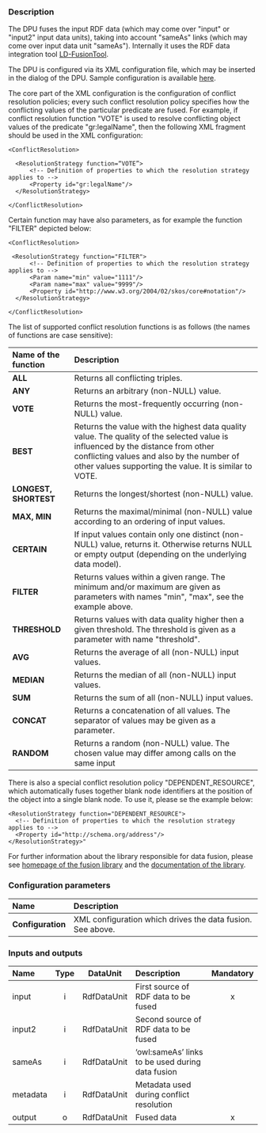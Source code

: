### Description

The DPU fuses the input RDF data (which may come over "input" or "input2" input data units), taking into account  "sameAs" links (which may come over input data unit "sameAs"). Internally it uses the RDF data integration tool [LD-FusionTool](https://github.com/mifeet/LD-FusionTool).

The DPU is configured via its XML configuration file, which may be inserted in the dialog of the DPU. Sample configuration is available [here](https://github.com/mifeet/FusionTool-DPU/blob/master/examples/sample-config-full.xml).

The core part of the XML configuration is the configuration of conflict resolution policies; every such conflict resolution policy specifies how the conflicting values of the particular predicate are fused. For example, if conflict resolution function "VOTE" is used to resolve conflicting object values of the predicate "gr:legalName", then the following XML fragment should be used in the XML configuration:

```
<ConflictResolution>

  <ResolutionStrategy function=“VOTE”>
      <!-- Definition of properties to which the resolution strategy applies to -->
      <Property id="gr:legalName"/>
  </ResolutionStrategy>
 
</ConflictResolution>
```

Certain function may have also parameters, as for example the function "FILTER" depicted below: 

```
<ConflictResolution>

 <ResolutionStrategy function="FILTER">
      <!-- Definition of properties to which the resolution strategy applies to -->
      <Param name="min" value="1111"/>
      <Param name="max" value="9999"/>
      <Property id="http://www.w3.org/2004/02/skos/core#notation"/>
  </ResolutionStrategy>

</ConflictResolution>
```

The list of supported conflict resolution functions is as follows (the names of functions are case sensitive):

| Name of the function | Description |
|:----|:----|
|**ALL** | Returns all conflicting triples. |
|**ANY** | Returns an arbitrary (non-NULL) value. |
|**VOTE** | Returns the most-frequently occurring (non-NULL) value. |
|**BEST** | Returns the value with the highest data quality value. The quality of the selected value is influenced by the distance from other conflicting values and also by the number of other values supporting the value. It is similar to VOTE.  |
|**LONGEST, SHORTEST** | Returns the longest/shortest (non-NULL) value. |
|**MAX, MIN** | Returns the maximal/minimal (non-NULL) value according to an ordering of input values. |
|**CERTAIN** | If input values contain only one distinct (non-NULL) value, returns it. Otherwise returns NULL or empty output (depending on the underlying data model).|
|**FILTER** | Returns values within a given range. The minimum and/or maximum are given as parameters with names "min", "max", see the example above. |
|**THRESHOLD** | Returns values with data quality higher then a given threshold. The threshold is given as a parameter with name "threshold".|
|**AVG** | Returns the average of all (non-NULL) input values. |
|**MEDIAN** | Returns the median of all (non-NULL) input values. |
|**SUM** | Returns the sum of all (non-NULL) input values. |
|**CONCAT** | Returns a concatenation of all values. The separator of values may be given as a parameter. |
|**RANDOM** | Returns a random (non-NULL) value. The chosen value may differ among calls on the same input |
 
There is also a special conflict resolution policy "DEPENDENT_RESOURCE", which automatically fuses together blank node identifiers at the position of the object into a single blank node. To use it, please se the example below:

```
<ResolutionStrategy function="DEPENDENT_RESOURCE">
  <!-- Definition of properties to which the resolution strategy applies to -->
  <Property id="http://schema.org/address"/>
</ResolutionStrategy>"
```
For further information about the library responsible for data fusion, please see [homepage of the fusion library](http://mifeet.github.io/LD-FusionTool/) and the [documentation of the library](https://github.com/mifeet/LD-FusionTool/wiki/Resolution-strategy-configuration). 

### Configuration parameters

| Name | Description |
|:----|:----|
|**Configuration** | XML configuration which drives the data fusion. See above. |

### Inputs and outputs

|Name |Type | DataUnit | Description | Mandatory |
|:--------|:------:|:------:|:-------------|:---------------------:|
|input  |i| RdfDataUnit | First source of RDF data to be fused |x|
|input2  |i| RdfDataUnit | Second source of RDF data to be fused | |
|sameAs  |i| RdfDataUnit | ‘owl:sameAs’ links to be used during data fusion | |
|metadata  |i| RdfDataUnit | Metadata used during conflict resolution | |
|output |o| RdfDataUnit | Fused data |x|

